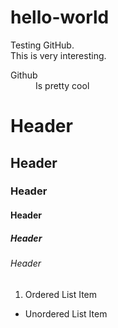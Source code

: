 # hello-world
Testing GitHub. 
<br>
This is very interesting.

<dl>
  <dt>Github</dt>
  <dd>Is pretty cool</dd>
</dl>

# Header
## Header
### Header
#### Header
##### Header
###### Header

1. Ordered List Item 

- Unordered List Item




